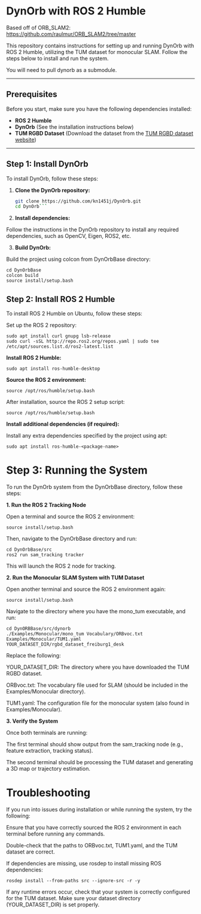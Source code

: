 # **DynOrb with ROS 2 Humble**

Based off of ORB_SLAM2: https://github.com/raulmur/ORB_SLAM2/tree/master

This repository contains instructions for setting up and running DynOrb with ROS 2 Humble, utilizing the TUM dataset for monocular SLAM. Follow the steps below to install and run the system.

You will need to pull dynorb as a submodule.

---

## **Prerequisites**

Before you start, make sure you have the following dependencies installed:

- **ROS 2 Humble**  
- **DynOrb** (See the installation instructions below)
- **TUM RGBD Dataset** (Download the dataset from the [TUM RGBD dataset website](https://vision.in.tum.de/data/datasets/rgbd-dataset))

---

## **Step 1: Install DynOrb**

To install DynOrb, follow these steps:

1. **Clone the DynOrb repository:**

   ```bash
   git clone https://github.com/kn1451j/DynOrb.git
   cd DynOrb```
   
2. **Install dependencies:**

Follow the instructions in the DynOrb repository to install any required dependencies, such as OpenCV, Eigen, ROS2, etc.

3. **Build DynOrb:**

Build the project using colcon from DynOrbBase directory:

```
cd DynOrbBase
colcon build
source install/setup.bash
```

## **Step 2: Install ROS 2 Humble**

To install ROS 2 Humble on Ubuntu, follow these steps:

Set up the ROS 2 repository:

```sudo apt update && sudo apt upgrade
sudo apt install curl gnupg lsb-release
sudo curl -sSL http://repo.ros2.org/repos.yaml | sudo tee /etc/apt/sources.list.d/ros2-latest.list
```

**Install ROS 2 Humble:**

```sudo apt update
sudo apt install ros-humble-desktop
```

**Source the ROS 2 environment:**
```
source /opt/ros/humble/setup.bash
```

After installation, source the ROS 2 setup script:

```
source /opt/ros/humble/setup.bash
```

**Install additional dependencies (if required):**

Install any extra dependencies specified by the project using apt:

```sudo apt install ros-humble-<package-name>```

# **Step 3: Running the System**

To run the DynOrb system from the DynOrbBase directory, follow these steps:

**1. Run the ROS 2 Tracking Node**

Open a terminal and source the ROS 2 environment:

```
source install/setup.bash
```

Then, navigate to the DynOrbBase directory and run:

```
cd DynOrbBase/src
ros2 run sam_tracking tracker
```

This will launch the ROS 2 node for tracking.

**2. Run the Monocular SLAM System with TUM Dataset**

Open another terminal and source the ROS 2 environment again:

```
source install/setup.bash
```

Navigate to the directory where you have the mono_tum executable, and run:

```
cd DynORBBase/src/dynorb
./Examples/Monocular/mono_tum Vocabulary/ORBvoc.txt Examples/Monocular/TUM1.yaml YOUR_DATASET_DIR/rgbd_dataset_freiburg1_desk
```

Replace the following:

YOUR_DATASET_DIR: The directory where you have downloaded the TUM RGBD dataset.

ORBvoc.txt: The vocabulary file used for SLAM (should be included in the Examples/Monocular directory).

TUM1.yaml: The configuration file for the monocular system (also found in Examples/Monocular).


**3. Verify the System**

Once both terminals are running:

The first terminal should show output from the sam_tracking node (e.g., feature extraction, tracking status).

The second terminal should be processing the TUM dataset and generating a 3D map or trajectory estimation.


# **Troubleshooting**
If you run into issues during installation or while running the system, try the following:

Ensure that you have correctly sourced the ROS 2 environment in each terminal before running any commands.

Double-check that the paths to ORBvoc.txt, TUM1.yaml, and the TUM dataset are correct.

If dependencies are missing, use rosdep to install missing ROS dependencies:

```
rosdep install --from-paths src --ignore-src -r -y
```

If any runtime errors occur, check that your system is correctly configured for the TUM dataset. Make sure your dataset directory (YOUR_DATASET_DIR) is set properly.

